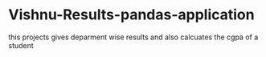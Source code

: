 # Vishnu-Results-pandas-application
this projects gives deparment wise results and also calcuates the cgpa of a student
